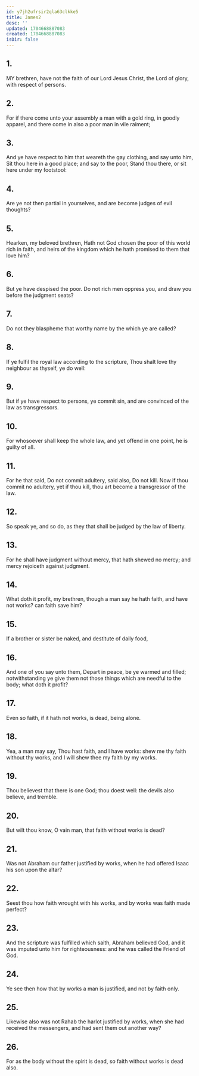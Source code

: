 ```yaml
---
id: y7jh2ufrsir2qla63clkke5
title: James2
desc: ''
updated: 1704668887083
created: 1704668887083
isDir: false
---
```

## 1.
MY brethren, have not the faith of our Lord Jesus Christ, the Lord of glory, with respect of persons.
## 2.
For if there come unto your assembly a man with a gold ring, in goodly apparel, and there come in also a poor man in vile raiment;
## 3.
And ye have respect to him that weareth the gay clothing, and say unto him, Sit thou here in a good place; and say to the poor, Stand thou there, or sit here under my footstool:
## 4.
Are ye not then partial in yourselves, and are become judges of evil thoughts?
## 5.
Hearken, my beloved brethren, Hath not God chosen the poor of this world rich in faith, and heirs of the kingdom which he hath promised to them that love him?
## 6.
But ye have despised the poor. Do not rich men oppress you, and draw you before the judgment seats?
## 7.
Do not they blaspheme that worthy name by the which ye are called?
## 8.
If ye fulfil the royal law according to the scripture, Thou shalt love thy neighbour as thyself, ye do well:
## 9.
But if ye have respect to persons, ye commit sin, and are convinced of the law as transgressors.
## 10.
For whosoever shall keep the whole law, and yet offend in one point, he is guilty of all.
## 11.
For he that said, Do not commit adultery, said also, Do not kill. Now if thou commit no adultery, yet if thou kill, thou art become a transgressor of the law.
## 12.
So speak ye, and so do, as they that shall be judged by the law of liberty.
## 13.
For he shall have judgment without mercy, that hath shewed no mercy; and mercy rejoiceth against judgment.
## 14.
What doth it profit, my brethren, though a man say he hath faith, and have not works? can faith save him?
## 15.
If a brother or sister be naked, and destitute of daily food,
## 16.
And one of you say unto them, Depart in peace, be ye warmed and filled; notwithstanding ye give them not those things which are needful to the body; what doth it profit?
## 17.
Even so faith, if it hath not works, is dead, being alone.
## 18.
Yea, a man may say, Thou hast faith, and I have works: shew me thy faith without thy works, and I will shew thee my faith by my works.
## 19.
Thou believest that there is one God; thou doest well: the devils also believe, and tremble.
## 20.
But wilt thou know, O vain man, that faith without works is dead?
## 21.
Was not Abraham our father justified by works, when he had offered Isaac his son upon the altar?
## 22.
Seest thou how faith wrought with his works, and by works was faith made perfect?
## 23.
And the scripture was fulfilled which saith, Abraham believed God, and it was imputed unto him for righteousness: and he was called the Friend of God.
## 24.
Ye see then how that by works a man is justified, and not by faith only.
## 25.
Likewise also was not Rahab the harlot justified by works, when she had received the messengers, and had sent them out another way?
## 26.
For as the body without the spirit is dead, so faith without works is dead also.
